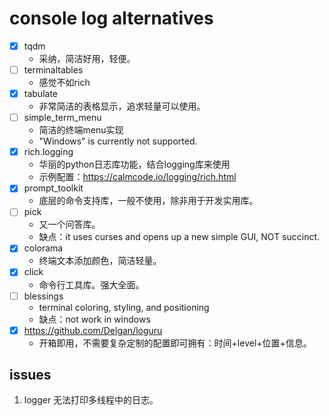 # console log alternatives

- [x] tqdm
  - 采纳，简洁好用，轻便。
- [ ] terminaltables
  - 感觉不如rich
- [x] tabulate
  - 非常简洁的表格显示，追求轻量可以使用。
- [ ] simple_term_menu
  - 简洁的终端menu实现
  -  "Windows" is currently not supported.
- [x] rich.logging
  - 华丽的python日志库功能，结合logging库来使用
  - 示例配置：https://calmcode.io/logging/rich.html
- [x] prompt_toolkit
  - 底层的命令支持库，一般不使用，除非用于开发实用库。
- [ ] pick
  - 又一个问答库。
  - 缺点：it uses curses and opens up a new simple GUI, NOT succinct.
- [x] colorama
  - 终端文本添加颜色，简洁轻量。
- [x] click
  - 命令行工具库。强大全面。
- [ ] blessings
  - terminal coloring, styling, and positioning
  - 缺点：not work in windows
- [x] https://github.com/Delgan/loguru
  - 开箱即用，不需要复杂定制的配置即可拥有：时间+level+位置+信息。
  
## issues
1. logger 无法打印多线程中的日志。